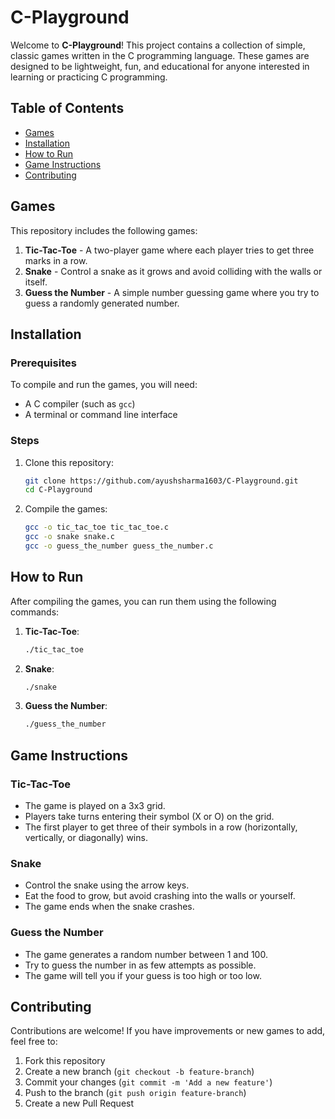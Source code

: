 # C-Playground

Welcome to **C-Playground**! This project contains a collection of simple, classic games written in the C programming language. These games are designed to be lightweight, fun, and educational for anyone interested in learning or practicing C programming.

## Table of Contents
- [Games](#games)
- [Installation](#installation)
- [How to Run](#how-to-run)
- [Game Instructions](#game-instructions)
- [Contributing](#contributing)

## Games
This repository includes the following games:
1. **Tic-Tac-Toe** - A two-player game where each player tries to get three marks in a row.
2. **Snake** - Control a snake as it grows and avoid colliding with the walls or itself.
3. **Guess the Number** - A simple number guessing game where you try to guess a randomly generated number.

## Installation

### Prerequisites
To compile and run the games, you will need:
- A C compiler (such as `gcc`)
- A terminal or command line interface

### Steps
1. Clone this repository:
    ```bash
    git clone https://github.com/ayushsharma1603/C-Playground.git
    cd C-Playground
    ```
2. Compile the games:
    ```bash
    gcc -o tic_tac_toe tic_tac_toe.c
    gcc -o snake snake.c
    gcc -o guess_the_number guess_the_number.c
    ```

## How to Run
After compiling the games, you can run them using the following commands:

1. **Tic-Tac-Toe**:
    ```bash
    ./tic_tac_toe
    ```

2. **Snake**:
    ```bash
    ./snake
    ```

3. **Guess the Number**:
    ```bash
    ./guess_the_number
    ```
## Game Instructions

### Tic-Tac-Toe
- The game is played on a 3x3 grid.
- Players take turns entering their symbol (X or O) on the grid.
- The first player to get three of their symbols in a row (horizontally, vertically, or diagonally) wins.

### Snake
- Control the snake using the arrow keys.
- Eat the food to grow, but avoid crashing into the walls or yourself.
- The game ends when the snake crashes.

### Guess the Number
- The game generates a random number between 1 and 100.
- Try to guess the number in as few attempts as possible.
- The game will tell you if your guess is too high or too low.

## Contributing
Contributions are welcome! If you have improvements or new games to add, feel free to:
1. Fork this repository
2. Create a new branch (`git checkout -b feature-branch`)
3. Commit your changes (`git commit -m 'Add a new feature'`)
4. Push to the branch (`git push origin feature-branch`)
5. Create a new Pull Request
